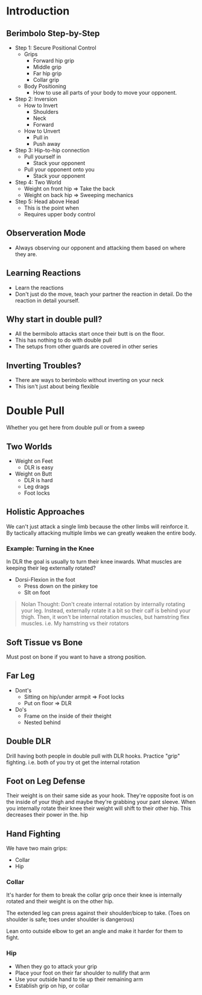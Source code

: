 # Introduction
## Berimbolo Step-by-Step
* Step 1: Secure Positional Control
	* Grips
		* Forward hip grip
		* Middle grip
		* Far hip grip
		* Collar grip
	* Body Positioning
		* How to use all parts of your body to move your opponent.
* Step 2: Inversion
	* How to Invert
		* Shoulders
		* Neck
		* Forward
	* How to Unvert
		* Pull in
		* Push away
* Step 3: Hip-to-hip connection
	* Pull yourself in
		* Stack your opponent
	* Pull your opponent onto you
		* Stack your opponent
* Step 4: Two World
	* Weight on front hip => Take the back
	* Weight on back hip => Sweeping mechanics
* Step 5: Head above Head
	* This is the point when 
	* Requires upper body control

## Observeration Mode
* Always observing our opponent and attacking them based on where they are.

## Learning Reactions
* Learn the reactions
* Don't just do the move, teach your partner the reaction in detail. Do the reaction in detail yourself.

## Why start in double pull?
* All the bermibolo attacks start once their butt is on the floor.
* This has nothing to do with double pull
* The setups from other guards are covered in other series

## Inverting Troubles?
*  There are ways to berimbolo without inverting on your neck
*  This isn't just about being flexible

# Double Pull
Whether you get here from double pull or from a sweep

## Two Worlds
* Weight on Feet
	* DLR is easy
* Weight on Butt
	* DLR is hard
	* Leg drags
	* Foot locks

## Holistic Approaches
We can't just attack a single limb because the other limbs will reinforce it. By tactically attacking multiple limbs we can greatly weaken the entire body. 

### Example: Turning in the Knee
In DLR the goal is usually to turn their knee inwards. What muscles are keeping their leg externally rotated?
* Dorsi-Flexion in the foot
	* Press down on the pinkey toe
	* SIt on foot

> Nolan Thought: Don't create internal rotation by internally rotating your leg. Instead, externally rotate it a bit so their calf is behind your thigh. Then, it won't be internal rotation muscles, but hamstring flex muscles. i.e. My hamstring vs their rotators
## Soft Tissue vs Bone
Must post on bone if you want to have a strong position.

## Far Leg
* Dont's
	* Sitting on hip/under armpit => Foot locks
	* Put on floor => DLR
* Do's
	* Frame on the inside of their theight
	* Nested behind

## Double DLR 
Drill having both people in double pull with DLR hooks. 
Practice "grip" fighting. i.e. both of you try ot get the internal rotation

## Foot on Leg Defense
Their weight is on their same side as your hook.
They're opposite foot is on the inside of your thigh and maybe they're grabbing your pant sleeve.
When you internally rotate their knee their weight will shift to their other hip.
This decreases their power in the. hip

## Hand Fighting
We have two main grips:
* Collar
* Hip

### Collar
It's harder for them to break the collar grip once their knee is internally rotated and their weight is on the other hip. 

The extended leg can press against their shoulder/bicep to take. (Toes on shoulder is safe; toes under shoulder is dangerous)

Lean onto outside elbow to get an angle and make it harder for them to fight.

### Hip
* When they go to attack your grip
* Place your foot on their far shoulder to nullify that arm
* Use your outside hand to tie up their remaining arm
* Establish grip on hip, or collar